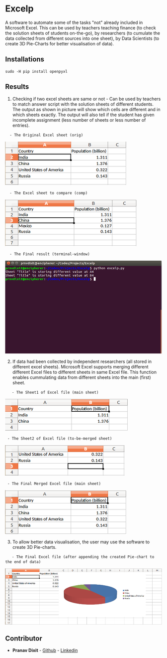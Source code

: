 # Excelp
A software to automate some of the tasks "not" already included in Microsoft Excel. This can be used by teachers teaching finance (to check the solution sheets of students on-the-go), by researchers (to cumulate the data collected from different sources into one sheet), by Data Scientists (to create 3D Pie-Charts for better visualisation of data).

## Installations
```
sudo -H pip install openpyxl
```

## Results

1. Checking if two excel sheets are same or not - Can be used by teachers to match answer script with the solution sheets of different students. The output as shown in picture will show which cells are different and in which sheets exactly. The output will also tell if the student has given incomplete assignment (less number of sheets or less number of entries).


```
  - The Original Excel sheet (orig)
```
  ![alt text](https://github.com/prnvdixit/Excelp/blob/master/result_images/compare_orig.png)


```
  - The Excel sheet to compare (comp)
```
  ![alt text](https://github.com/prnvdixit/Excelp/blob/master/result_images/compare_comp.png)


```
  - The Final result (terminal-window)
```
  ![alt text](https://github.com/prnvdixit/Excelp/blob/master/result_images/compare_result.png)
  
  
2. If data had been collected by independent researchers (all stored in different excel sheets). Microsoft Excel supports merging different different Excel files to different sheets in same Excel file. This function enables cummulating data from different sheets into the main (first) sheet.


```
   - The Sheet1 of Excel file (main sheet)
```
  ![alt text](https://github.com/prnvdixit/Excelp/blob/master/result_images/orig_before_merge.png)
 
 
 ```
  - The Sheet2 of Excel file (to-be-merged sheet)
 ```
   ![alt text](https://github.com/prnvdixit/Excelp/blob/master/result_images/orig2_before_merge.png)
 
 
 ```
  - The Final Merged Excel file (main sheet)
 ```
  ![alt text](https://github.com/prnvdixit/Excelp/blob/master/result_images/orig_after_merge.png)
  
  
 3. To allow better data visualisation, the user may use the software to create 3D Pie-charts. 
 
 
 ```
    - The Final Excel file (after appending the created Pie-chart to the end of data)
 ```
   ![alt text](https://github.com/prnvdixit/Excelp/blob/master/result_images/pie_chart.png)
   
   
 ## Contributor

* **Pranav Dixit** - [Github](https://github.com/prnvdixit) - [Linkedin](https://www.linkedin.com/in/prnvdixit/)
